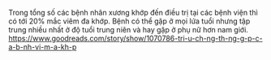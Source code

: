 Trong tổng số các bệnh nhân xương khớp đến điều trị tại các bệnh viện thì có tới 20% mắc viêm đa khớp. Bệnh có thể gặp ở mọi lứa tuổi nhưng tập trung nhiều nhất ở độ tuổi trung niên và hay gặp ở phụ nữ hơn nam giới.
https://www.goodreads.com/story/show/1070786-tri-u-ch-ng-th-ng-g-p-c-a-b-nh-vi-m-a-kh-p

